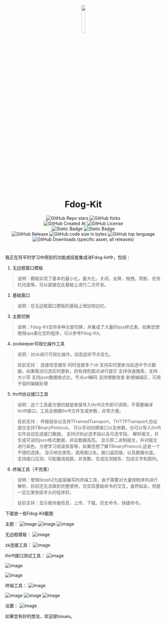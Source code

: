 <div align=center>
<img src="https://github.com/user-attachments/assets/cc639845-5eb4-4d3e-b92c-1aba1af4cf2f" width="15%" height="15%">
<h1>Fdog-Kit</h1>
<img alt="GitHub Repo stars" src="https://img.shields.io/github/stars/HuaGouFdog/Fdog-Kit">
<img alt="GitHub forks" src="https://img.shields.io/github/forks/HuaGouFdog/Fdog-Kit">
</div>

<div align=center>
<img alt="GitHub Created At" src="https://img.shields.io/github/created-at/HuaGouFdog/Fdog-Kit">
<img alt="GitHub License" src="https://img.shields.io/github/license/huagouFdog/fdog-kit">
</div>

<div align=center>
  <img alt="Static Badge" src="https://img.shields.io/badge/Qt5.10.0%2BMSVC2015-passing-brightgreen">
  <img alt="Static Badge" src="https://img.shields.io/badge/Qt5.15.2%2BMSVC2015-passing-brightgreen">

</div>

<div align=center>
  <img alt="GitHub Release" src="https://img.shields.io/github/v/release/HuaGouFdog/Fdog-Kit">
<img alt="GitHub code size in bytes" src="https://img.shields.io/github/languages/code-size/HuaGouFdog/Fdog-Kit">

<img alt="GitHub top language" src="https://img.shields.io/github/languages/top/HuaGouFdog/Fdog-Kit">
<img alt="GitHub Downloads (specific asset, all releases)" src="https://img.shields.io/github/downloads/huagouFdog/Fdog-kit/Fdog-Kit-setup.exe">
</div>

<div align=center>
  <h1> </h1>
</div>

我正在将平时学习中用到的功能或技能集成进Fdog-kit中，包括：

1. 无边框窗口模板
> 说明：模板实现了基本的最小化，最大化，关闭，全屏，拖拽，阴影，任务栏托盘等，可以直接在此基础上进行二次开发。

2. 基础窗口
>说明：在无边框窗口模板的基础上增加侧边栏。

3. 主题切换
>说明：Fdog-Kit支持多种主题切换，并集成了大量的qss样式表，如果您想使用qss美化您的程序，可以参考Fdog-Kit。

4. zookeeper可视化操作工具
>说明：对zk进行可视化操作，动态监听节点变化。

>目前支持：
   连接信息缓存
   同时连接多个zk
   支持实时更新当前选中节点数据，如果取消勾选实时更新，则有绿色圆点进行提示
   支持快速搜索，支持大小写
   支持json数据格式化，节点url解码
   支持增删改查
   新增编辑区，可用于临时编辑处理
   
5. thrift协议接口工具
>说明：这个工具最方便的就是直接导入thrift文件即可调用，不需要编译thrift接口，工具会根据thrift文件生成参数，非常方便。

>目前支持：
   传输层协议支持TFramedTransport，THTTPTransport,协议层仅支持TBinaryProtocol。
   可以手动创建接口以及参数，也可以导入thrift文件自动生成接口数据。
   支持识别必选字段以及可选字段。
   解析报文，并生成可读的json格式数据，并且数据高亮。
   显示原二进制报文，并对报文进行染色，方便学习阅读排查等，如果您想了解TBinaryProtocol,这是一个不错的选择。
   显示响应类型，调用接口名，接口返回值，以及数据长度。
   支持接口压测，可配置线程数，并发数，生成压测报告，包括文字和图列。

6. 终端工具（不完善）
>说明：使用libssh2为底层编写的终端工具，由于需要对大量控制序列进行解析，目前还无法做到完整使用，仅实现基础命令的交互，虽然如此，但是一定比某些挂羊头的程序好。

>目前支持：显示服务器信息，上传，下载，历史命令，快捷命令。


下面放一些Fdog-Kit截图

主题：
![image](https://github.com/user-attachments/assets/176105d7-33c3-4136-86ce-7dff7ada9a3a)
![image](https://github.com/user-attachments/assets/87c962c1-e784-40b9-a615-45fb7726b1a2)
![image](https://github.com/user-attachments/assets/acdd46ee-f15b-4f42-9972-95faa5493ff6)

无边框模板：
![image](https://github.com/user-attachments/assets/813a06f4-fc54-49d1-9816-1d381bdbeddd)

zk连接工具：
![image](https://github.com/user-attachments/assets/ed1e5887-3247-4d34-aba6-d6e4ecc562da)

thirft接口测试工具：
![image](https://github.com/user-attachments/assets/9b2bd336-cdfe-4995-9461-dc82fec21e89)

![image](https://github.com/user-attachments/assets/63e2adca-8541-46de-9f13-8d1a68236f24)

![image](https://github.com/user-attachments/assets/d33fa24c-bf69-40e6-adc3-774534e18856)

终端工具：
![image](https://github.com/user-attachments/assets/39b9b814-0e7e-4042-ac52-5298a3883d9a)

![image](https://github.com/HuaGouFdog/Fdog-Kit/assets/59921436/ceeb5128-c5cd-4c9a-b633-fef3005baebb)
![image](https://github.com/HuaGouFdog/Fdog-Kit/assets/59921436/934228e6-a684-4101-a4a3-90b99bcc0ea8)
![image](https://github.com/HuaGouFdog/Fdog-Kit/assets/59921436/28064809-ee08-495e-9d27-105bde419070)

设置：
![image](https://github.com/user-attachments/assets/713e4af5-0f75-4d61-be41-fcf2a6f12db9)

如果您有好的想法，欢迎提Issues。
